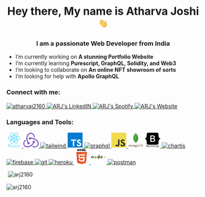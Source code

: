 <h1 align="center"> Hey there, My name is Atharva Joshi <img width="25" height="25" src="https://github.com/ABSphreak/ABSphreak/blob/master/gifs/Hi.gif"></img></h1>

<h3 align="center">I am a passionate Web Developer from India</h3>

- I’m currently working on **A stunning Portfolio Website**
- I’m currently learning **Purescript, GraphQL, Solidity, and Web3**
- I’m looking to collaborate on **An online NFT showroom of sorts**
- I’m looking for help with **Apollo GraphQL**

<h3 align="left">Connect with me:</h3>
<p align="left">
  <a href="https://twitter.com/atharvaj2160" target="_blank">
    <img align="center" src="https://raw.githubusercontent.com/rahuldkjain/github-profile-readme-generator/master/src/images/icons/Social/twitter.svg" alt="atharvaj2160" height="30" width="30" />
  </a>
  <a href="https://www.linkedin.com/in/arj2160/" target="_blank">
    <img align="center" alt="ARJ's LinkedIN" height="30" width="30" src="https://raw.githubusercontent.com/peterthehan/peterthehan/master/assets/linkedin.svg" />
  </a>
  <a href="https://open.spotify.com/playlist/52gtDapY50kKkLEnnnvYgz?si=89f44d4ce2944b91" target="_blank">
    <img align="center" alt="ARJ's Spotify" height="30" width="30" src="https://www.freepnglogos.com/uploads/spotify-logo-png/spotify-download-logo-30.png" />
  </a>
   <a href="https://arj-portfolio.vercel.app/" target="_blank">
    <img align="center" alt="ARJ's Website" height="30" width="30" src="https://www.nicepng.com/png/full/128-1285086_green-icon-code-back-flat-icon-png.png" />
  </a>
</p>

<h3 align="left">Languages and Tools:</h3>
<p align="left"> <a href="https://reactjs.org/" target="_blank" rel="noreferrer"> <img src="https://raw.githubusercontent.com/devicons/devicon/master/icons/react/react-original-wordmark.svg" alt="react" width="40" height="40"/> </a> <a href="https://redux.js.org" target="_blank" rel="noreferrer"> <img src="https://raw.githubusercontent.com/devicons/devicon/master/icons/redux/redux-original.svg" alt="redux" width="40" height="40"/> </a> <a href="https://tailwindcss.com/" target="_blank" rel="noreferrer"> <img src="https://www.vectorlogo.zone/logos/tailwindcss/tailwindcss-icon.svg" alt="tailwind" width="40" height="40"/> </a> <a href="https://www.typescriptlang.org/" target="_blank" rel="noreferrer"> <img src="https://raw.githubusercontent.com/devicons/devicon/master/icons/typescript/typescript-original.svg" alt="typescript" width="40" height="40"/> </a> <a href="https://graphql.org" target="_blank" rel="noreferrer"> <img src="https://www.vectorlogo.zone/logos/graphql/graphql-icon.svg" alt="graphql" width="40" height="40"/> </a> <a href="https://developer.mozilla.org/en-US/docs/Web/JavaScript" target="_blank" rel="noreferrer"> <img src="https://raw.githubusercontent.com/devicons/devicon/master/icons/javascript/javascript-original.svg" alt="javascript" width="40" height="40"/> </a> <img src="https://raw.githubusercontent.com/devicons/devicon/master/icons/mongodb/mongodb-original-wordmark.svg" alt="mongodb" width="40" height="40"/> </a> <a href="https://getbootstrap.com" target="_blank" rel="noreferrer"> <img src="https://raw.githubusercontent.com/devicons/devicon/master/icons/bootstrap/bootstrap-plain-wordmark.svg" alt="bootstrap" width="40" height="40"/> </a> <a href="https://www.chartjs.org" target="_blank" rel="noreferrer"> <img src="https://www.chartjs.org/media/logo-title.svg" alt="chartjs" width="40" height="40"/> </a> <a href="https://www.w3schools.com/css/" target="_blank" rel="noreferrer"><a href="https://firebase.google.com/" target="_blank" rel="noreferrer"> <img src="https://www.vectorlogo.zone/logos/firebase/firebase-icon.svg" alt="firebase" width="40" height="40"/> </a> <a href="https://git-scm.com/" target="_blank" rel="noreferrer"> <img src="https://www.vectorlogo.zone/logos/git-scm/git-scm-icon.svg" alt="git" width="40" height="40"/> </a> <a href="https://heroku.com" target="_blank" rel="noreferrer"> <img src="https://www.vectorlogo.zone/logos/heroku/heroku-icon.svg" alt="heroku" width="40" height="40"/> </a> <a href="https://www.w3.org/html/" target="_blank" rel="noreferrer"> <img src="https://raw.githubusercontent.com/devicons/devicon/master/icons/html5/html5-original-wordmark.svg" alt="html5" width="40" height="40"/> </a> <a href="https://nodejs.org" target="_blank" rel="noreferrer"> <img src="https://raw.githubusercontent.com/devicons/devicon/master/icons/nodejs/nodejs-original-wordmark.svg" alt="nodejs" width="40" height="40"/> </a> <a href="https://postman.com" target="_blank" rel="noreferrer"> <img src="https://www.vectorlogo.zone/logos/getpostman/getpostman-icon.svg" alt="postman" width="40" height="40"/> </a> </p>

<p>&nbsp;<img align="center" src="https://github-readme-stats.vercel.app/api?username=arj2160&show_icons=true&locale=en" alt="arj2160" /></p>

<p><img align="center" src="https://github-readme-streak-stats.herokuapp.com/?user=arj2160&" alt="arj2160" /></p>


